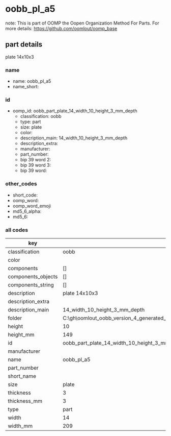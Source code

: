 # oobb_pl_a5  

note: This is part of OOMP the Oopen Organization Method For Parts. For more details: https://github.com/oomlout/oomp_base

##  part details



plate 14x10x3

### name
* name: oobb_pl_a5
* name_short: 
### id
* oomp_id: oobb_part_plate_14_width_10_height_3_mm_depth
  * classification: oobb
  * type: part
  * size: plate
  * color: 
  * description_main: 14_width_10_height_3_mm_depth
  * description_extra: 
  * manufacturer: 
  * part_number: 
  * bip 39 word 2: 
  * bip 39 word 3: 
  * bip 39 word: 

### other_codes
* short_code: 
* oomp_word: 
* oomp_word_emoji 
* md5_6_alpha: 
* md5_6: 









### all codes 
| key | value |  
| --- | --- |  
| classification | oobb |  
| color |  |  
| components | [] |  
| components_objects | [] |  
| components_string | [] |  
| description | plate 14x10x3 |  
| description_extra |  |  
| description_main | 14_width_10_height_3_mm_depth |  
| folder | C:\gh\oomlout_oobb_version_4_generated_parts\things\oobb_part_plate_14_width_10_height_3_mm_depth |  
| height | 10 |  
| height_mm | 149 |  
| id | oobb_part_plate_14_width_10_height_3_mm_depth |  
| manufacturer |  |  
| name | oobb_pl_a5 |  
| part_number |  |  
| short_name |  |  
| size | plate |  
| thickness | 3 |  
| thickness_mm | 3 |  
| type | part |  
| width | 14 |  
| width_mm | 209 |  
